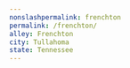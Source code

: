 ```yaml
---
﻿nonslashpermalink: frenchton
permalink: /frenchton/
alley: Frenchton
city: Tullahoma
state: Tennessee
---
```

